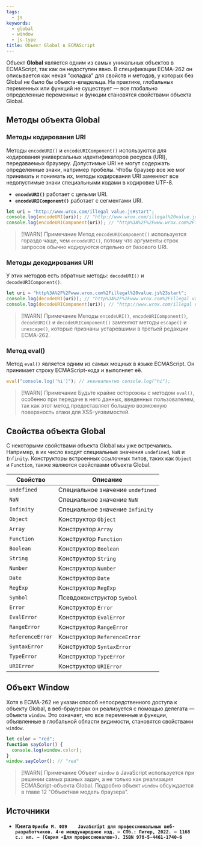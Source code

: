 ```yaml
---
tags:
  - js
keywords:
  - global
  - window
  - js-type
title: Объект Global в ECMAScript
---
```

Объект **Global** является одним из самых уникальных объектов в ECMAScript, так как он недоступен явно. В спецификации ECMA-262 он описывается как некая "складка" для свойств и методов, у которых без Global не было бы объекта-владельца. На практике, глобальных переменных или функций не существует — все глобально определенные переменные и функции становятся свойствами объекта Global.

## Методы объекта Global

### Методы кодирования URI

Методы `encodeURI()` и `encodeURIComponent()` используются для кодирования универсальных идентификаторов ресурса (URI), передаваемых браузеру. Допустимые URI не могут содержать определенные знаки, например пробелы. Чтобы браузер все же мог принимать и понимать их, методы кодирования URI заменяют все недопустимые знаки специальными кодами в кодировке UTF-8.

- **`encodeURI()`** работает с целыми URI.
- **`encodeURIComponent()`** работает с сегментами URI.

```javascript
let uri = "http://www.wrox.com/illegal value.js#start";
console.log(encodeURI(uri)); // "http://www.wrox.com/illegal%20value.js#start"
console.log(encodeURIComponent(uri)); // "http%3A%2F%2Fwww.wrox.com%2Fillegal%20value.js%23start"
```

> [!WARN] Примечание
> Метод `encodeURIComponent()` используется гораздо чаще, чем `encodeURI()`, потому что аргументы строк запросов обычно кодируются отдельно от базового URI.

### Методы декодирования URI

У этих методов есть обратные методы: `decodeURI()` и `decodeURIComponent()`.

```javascript
let uri = "http%3A%2F%2Fwww.wrox.com%2Fillegal%20value.js%23start";
console.log(decodeURI(uri)); // "http%3A%2F%2Fwww.wrox.com%2Fillegal value.js%23start"
console.log(decodeURIComponent(uri)); // "http://www.wrox.com/illegal value.js#start"
```

> [!WARN] Примечание
> Методы `encodeURI()`, `encodeURIComponent()`, `decodeURI()` и `decodeURIComponent()` заменяют методы `escape()` и `unescape()`, которые признаны устаревшими в третьей редакции ECMA-262.

### Метод eval()

Метод `eval()` является одним из самых мощных в языке ECMAScript. Он принимает строку ECMAScript-кода и выполняет её.

```javascript
eval("console.log('hi')"); // эквивалентно console.log("hi");
```

> [!WARN] Примечание
> Будьте крайне осторожны с методом `eval()`, особенно при передаче в него данных, введенных пользователем, так как этот метод предоставляет большую возможную поверхность атаки для XSS-уязвимостей.

## Свойства объекта Global

С некоторыми свойствами объекта Global мы уже встречались. Например, в их число входят специальные значения `undefined`, `NaN` и `Infinity`. Конструкторы встроенных ссылочных типов, таких как `Object` и `Function`, также являются свойствами объекта Global.

| Свойство         | Описание                         |
| ---------------- | -------------------------------- |
| `undefined`      | Специальное значение `undefined` |
| `NaN`            | Специальное значение `NaN`       |
| `Infinity`       | Специальное значение `Infinity`  |
| `Object`         | Конструктор `Object`             |
| `Array`          | Конструктор `Array`              |
| `Function`       | Конструктор `Function`           |
| `Boolean`        | Конструктор `Boolean`            |
| `String`         | Конструктор `String`             |
| `Number`         | Конструктор `Number`             |
| `Date`           | Конструктор `Date`               |
| `RegExp`         | Конструктор `RegExp`             |
| `Symbol`         | Псевдоконструктор `Symbol`       |
| `Error`          | Конструктор `Error`              |
| `EvalError`      | Конструктор `EvalError`          |
| `RangeError`     | Конструктор `RangeError`         |
| `ReferenceError` | Конструктор `ReferenceError`     |
| `SyntaxError`    | Конструктор `SyntaxError`        |
| `TypeError`      | Конструктор `TypeError`          |
| `URIError`       | Конструктор `URIError`           |

## Объект Window

Хотя в ECMA-262 не указан способ непосредственного доступа к объекту Global, в веб-браузерах он реализуется с помощью делегата — объекта `window`. Это означает, что все переменные и функции, объявленные в глобальной области видимости, становятся свойствами `window`.

```javascript
let color = "red";
function sayColor() {
  console.log(window.color);
}
window.sayColor(); // "red"
```

> [!WARN] Примечание
> Объект `window` в JavaScript используется при решении самых разных задач, а не только как реализация ECMAScript-объекта Global. Подробно объект `window` обсуждается в главе 12 "Объектная модель браузера".

## Источники
- #### Книга  `Фрисби М. Ф89	JavaScript для профессиональных веб-разработчиков. 4-е международное изд. — СПб.: Питер, 2022. — 1168 с.: ил. — (Серия «Для профессионалов»). ISBN 978-5-4461-1740-6`
